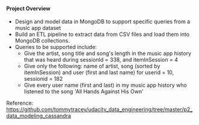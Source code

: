 #### Project Overview  
- Design and model data in MongoDB to support specific queries from a music app dataset
- Build an ETL pipeline to extract data from CSV files and load them into MongoDB collections.
- Queries to be supported include:
    - Give the artist, song title and song's length in the music app history that was heard during sessionId = 338, and itemInSession = 4
    - Give only the following: name of artist, song (sorted by itemInSession) and user (first and last name) for userid = 10, sessionid = 182
    - Give every user name (first and last) in my music app history who listened to the song 'All Hands Against His Own'

Reference: 
https://github.com/tommytracey/udacity_data_engineering/tree/master/p2_data_modeling_cassandra